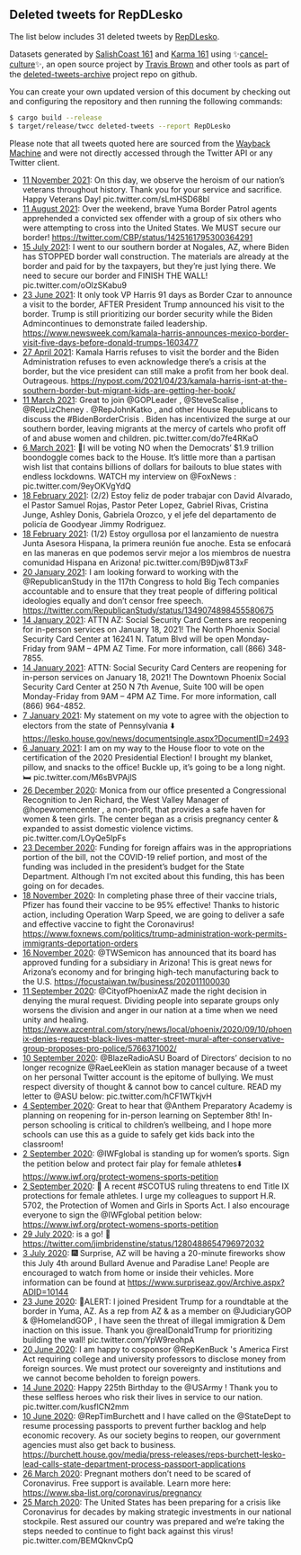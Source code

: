 ## Deleted tweets for RepDLesko

The list below includes 31 deleted tweets by
[RepDLesko](https://twitter.com/RepDLesko).



Datasets generated by [SalishCoast 161](https://twitter.com/SalishCoastA) and [Karma 161](https://twitter.com/KarmaOneSixOne)
using ✨[cancel-culture](https://github.com/travisbrown/cancel-culture)✨, an open source project by [Travis Brown](https://twitter.com/travisbrown) 
and other tools as part of the [deleted-tweets-archive](https://github.com/salcoast/deleted-tweets-archive/) project repo on github.

You can create your own updated version of this document by checking out and configuring the
repository and then running the following commands:

```bash
$ cargo build --release
$ target/release/twcc deleted-tweets --report RepDLesko
```

Please note that all tweets quoted here are sourced from the
[Wayback Machine](https://web.archive.org) and were not directly accessed through the Twitter API or
any Twitter client.

* [11 November 2021](https://web.archive.org/web/20211111150040/https://twitter.com/RepDLesko/status/1458811759561777155): On this day, we observe the heroism of our nation’s veterans throughout history. Thank you for your service and sacrifice.   Happy Veterans Day! pic.twitter.com/sLmHSD68bl
* [11 August 2021](https://web.archive.org/web/20210811140930/https://twitter.com/RepDLesko/status/1425459134175105026): Over the weekend, brave Yuma Border Patrol agents apprehended a convicted sex offender with a group of six others who were attempting to cross into the United States. We MUST secure our border! https://twitter.com/CBP/status/1425161795300364291
* [15 July 2021](https://web.archive.org/web/20210715171647/https://twitter.com/RepDLesko/status/1415721938505322496): I went to our southern border at Nogales, AZ, where Biden has STOPPED border wall construction. The materials are already at the border and paid for by the taxpayers, but they’re just lying there. We need to secure our border and FINISH THE WALL! pic.twitter.com/oOlzSKabu9
* [23 June 2021](https://web.archive.org/web/20210623201805/https://twitter.com/RepDLesko/status/1407795050226978818): It only took VP Harris 91 days as Border Czar to announce a visit to the border, AFTER President Trump announced his visit to the border. Trump is still prioritizing our border security while the Biden Admincontinues to demonstrate failed leadership. https://www.newsweek.com/kamala-harris-announces-mexico-border-visit-five-days-before-donald-trumps-1603477
* [27 April 2021](https://web.archive.org/web/20210427140533/https://twitter.com/RepDLesko/status/1387043862179315712): Kamala Harris refuses to visit the border and the Biden Administration refuses to even acknowledge there’s a crisis at the border, but the vice president can still make a profit from her book deal. Outrageous. https://nypost.com/2021/04/23/kamala-harris-isnt-at-the-southern-border-but-migrant-kids-are-getting-her-book/
* [11 March 2021](https://web.archive.org/web/20210311233150/https://twitter.com/RepDLesko/status/1370155447894827011): Great to join  @GOPLeader ,  @SteveScalise ,  @RepLizCheney .  @RepJohnKatko , and other House Republicans to discuss the  #BidenBorderCrisis . Biden has incentivized the surge at our southern border, leaving migrants at the mercy of cartels who profit off of and abuse women and children. pic.twitter.com/do7fe4RKaO
* [ 6 March 2021](https://web.archive.org/web/20210306210608/https://twitter.com/RepDLesko/status/1368306859241832457): 🚨I will be voting NO when the Democrats’ $1.9 trillion boondoggle comes back to the House. It’s little more than a partisan wish list that contains billions of dollars for bailouts to blue states with endless lockdowns.  WATCH my interview on  @FoxNews : pic.twitter.com/9eyOKVgYdQ
* [18 February 2021](https://web.archive.org/web/20210218234233/https://twitter.com/RepDLesko/status/1362548039731343361): (2/2) Estoy feliz de poder trabajar con David Alvarado, el Pastor Samuel Rojas, Pastor Peter Lopez, Gabriel Rivas, Cristina Junge, Ashley Donis, Gabriela Orozco, y el jefe del departamento de policía de Goodyear Jimmy Rodriguez.
* [18 February 2021](https://web.archive.org/web/20210218234233/https://twitter.com/RepDLesko/status/1362548039731343361): (1/2) Estoy orgullosa por el lanzamiento de nuestra Junta Asesora Hispana, la primera reunión fue anoche. Esta se enfocará en las maneras en que podemos servir mejor a los miembros de nuestra comunidad Hispana en Arizona! pic.twitter.com/B9Djw8T3xF
* [20 January 2021](https://web.archive.org/web/20210120201601/https://twitter.com/RepDLesko/status/1351986764144107520): I am looking forward to working with the  @RepublicanStudy  in the 117th Congress to hold Big Tech companies accountable and to ensure that they treat people of differing political ideologies equally and don’t censor free speech. https://twitter.com/RepublicanStudy/status/1349074898455580675
* [14 January 2021](https://web.archive.org/web/20210114213346/https://twitter.com/RepDLesko/status/1349832049549586436): ATTN AZ: Social Security Card Centers are reopening for in-person services on January 18, 2021! The North Phoenix Social Security Card Center at 16241 N. Tatum Blvd will be open Monday-Friday from 9AM – 4PM AZ Time. For more information, call (866) 348-7855.
* [14 January 2021](https://web.archive.org/web/20210114190525/https://twitter.com/RepDLesko/status/1349794652975730695): ATTN: Social Security Card Centers are reopening for in-person services on January 18, 2021! The Downtown Phoenix Social Security Card Center at 250 N 7th Avenue, Suite 100 will be open Monday-Friday from 9AM – 4PM AZ Time. For more information, call (866) 964-4852.
* [ 7 January 2021](https://web.archive.org/web/20210107120358/https://twitter.com/RepDLesko/status/1347151908088262656): My statement on my vote to agree with the objection to electors from the state of Pennsylvania ⬇️   https://lesko.house.gov/news/documentsingle.aspx?DocumentID=2493
* [ 6 January 2021](https://web.archive.org/web/20210106175903/https://twitter.com/RepDLesko/status/1346878852346368000): I am on my way to the House floor to vote on the certification of the 2020 Presidential Election! I brought my blanket, pillow, and snacks to the office! Buckle up, it’s going to be a long night. 🛏 pic.twitter.com/M6sBVPAjlS
* [26 December 2020](https://web.archive.org/web/20201226200031/https://twitter.com/RepDLesko/status/1342923134593339399): Monica from our office presented a Congressional Recognition to Jen Richard, the West Valley Manager of  @hopewomencenter , a non-profit, that provides a safe haven for women & teen girls. The center began as a crisis pregnancy center & expanded to assist domestic violence victims. pic.twitter.com/LOyQe5lpFs
* [23 December 2020](https://web.archive.org/web/20201223223154/https://twitter.com/RepDLesko/status/1341873971327807490): Funding for foreign affairs was in the appropriations portion of the bill, not the COVID-19 relief portion, and most of the funding was included in the president’s budget for the State Department. Although I’m not excited about this funding, this has been going on for decades.
* [18 November 2020](https://web.archive.org/web/20201118232320/https://twitter.com/RepDLesko/status/1329203482302287872): In completing phase three of their vaccine trials, Pfizer has found their vaccine to be 95% effective! Thanks to historic action, including Operation Warp Speed, we are going to deliver a safe and effective vaccine to fight the Coronavirus! https://www.foxnews.com/politics/trump-administration-work-permits-immigrants-deportation-orders
* [16 November 2020](https://web.archive.org/web/20201116141817/https://twitter.com/RepDLesko/status/1328340798321070082): @TWSemicon  has announced that its board has approved funding for a subsidiary in Arizona! This is great news for Arizona’s economy and for bringing high-tech manufacturing back to the U.S. https://focustaiwan.tw/business/202011100030
* [11 September 2020](https://web.archive.org/web/20200911201058/https://twitter.com/RepDLesko/status/1304512594816962560): @CityofPhoenixAZ  made the right decision in denying the mural request. Dividing people into separate groups only worsens the division and anger in our nation at a time when we need unity and healing. https://www.azcentral.com/story/news/local/phoenix/2020/09/10/phoenix-denies-request-black-lives-matter-street-mural-after-conservative-group-proposes-pro-police/5766371002/
* [10 September 2020](https://web.archive.org/web/20200910131918/https://twitter.com/RepDLesko/status/1304046179009859587): @BlazeRadioASU  Board of Directors’ decision to no longer recognize  @RaeLeeKlein  as station manager because of a tweet on her personal Twitter account is the epitome of bullying.  We must respect diversity of thought & cannot bow to cancel culture.   READ my letter to  @ASU  below: pic.twitter.com/hCF1WTkjvH
* [ 4 September 2020](https://web.archive.org/web/20200904174556/https://twitter.com/RepDLesko/status/1301939331884433408): Great to hear that @Anthem Preparatory Academy is planning on reopening for in-person learning on September 8th! In-person schooling is critical to children’s wellbeing, and I hope more schools can use this as a guide to safely get kids back into the classroom!
* [ 2 September 2020](https://web.archive.org/web/20200902190059/https://twitter.com/RepDLesko/status/1301233432396206080): @IWFglobal  is standing up for women’s sports. Sign the petition below and protect fair play for female athletes⬇️ https://www.iwf.org/protect-womens-sports-petition
* [ 2 September 2020](https://web.archive.org/web/20200902150023/https://twitter.com/RepDLesko/status/1301173036406550529): 🚨 A recent  #SCOTUS  ruling threatens to end Title IX protections for female athletes. I urge my colleagues to support H.R. 5702, the Protection of Women and Girls in Sports Act. I also encourage everyone to sign the  @IWFglobal  petition below: https://www.iwf.org/protect-womens-sports-petition
* [29 July 2020](https://web.archive.org/web/20200729202840/https://twitter.com/RepDLesko/status/1288572012399661057): is a go! 🚀 https://twitter.com/jimbridenstine/status/1280488654796972032
* [ 3 July 2020](https://web.archive.org/web/20200703141743/https://twitter.com/RepDLesko/status/1279052280587665410): 🎆 Surprise, AZ will be having a 20-minute fireworks show this July 4th around Bullard Avenue and Paradise Lane! People are encouraged to watch from home or inside their vehicles. More information can be found at  https://www.surpriseaz.gov/Archive.aspx?ADID=10144
* [23 June 2020](https://web.archive.org/web/20200623212744/https://twitter.com/RepDLesko/status/1275539128504012803): 🚨ALERT: I joined President Trump for a roundtable at the border in Yuma, AZ. As a rep from AZ & as a member on  @JudiciaryGOP  &  @HomelandGOP , I have seen the threat of illegal immigration & Dem inaction on this issue. Thank you  @realDonaldTrump  for prioritizing building the wall! pic.twitter.com/YpW9reohpA
* [20 June 2020](https://web.archive.org/web/20200620151945/https://twitter.com/RepDLesko/status/1274360105912266752): I am happy to cosponsor  @RepKenBuck 's America First Act requiring college and university professors to disclose money from foreign sources.  We must protect our sovereignty and institutions and we cannot become beholden to foreign powers.
* [14 June 2020](https://web.archive.org/web/20200614200336/https://twitter.com/RepDLesko/status/1272257500625154048): Happy 225th Birthday to the  @USArmy ! Thank you to these selfless heroes who risk their lives in service to our nation. pic.twitter.com/kusflCN2mm
* [10 June 2020](https://web.archive.org/web/20200610223935/https://twitter.com/RepDLesko/status/1270845697928069127): @RepTimBurchett  and I have called on the  @StateDept  to resume processing passports to prevent further backlog and help economic recovery. As our society begins to reopen, our government agencies must also get back to business. https://burchett.house.gov/media/press-releases/reps-burchett-lesko-lead-calls-state-department-process-passport-applications
* [26 March 2020](https://web.archive.org/web/20200326181350/https://twitter.com/RepDLesko/status/1243234203778637829): Pregnant mothers don’t need to be scared of Coronavirus. Free support is available. Learn more here: https://www.sba-list.org/coronavirus/pregnancy
* [25 March 2020](https://web.archive.org/web/20200326015245/https://twitter.com/RepDLesko/status/1242857758271115265): The United States has been preparing for a crisis like Coronavirus for decades by making strategic investments in our national stockpile. Rest assured our country was prepared and we’re taking the steps needed to continue to fight back against this virus! pic.twitter.com/BEMQknvCpQ

